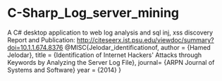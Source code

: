 # C-Sharp_Log_server_mining
A C# desktop application to web log analysis and sql inj, xss discovery
Report and Publication:
http://citeseerx.ist.psu.edu/viewdoc/summary?doi=10.1.1.674.8376
@MISC{Jelodar_identificationof,
    author = {Hamed Jelodar},
    title = {Identification of Internet Hackers' Attacks through Keywords by Analyzing the Server Log File},
    journal= {ARPN Journal of Systems and Software}
    year = {2014}
}
